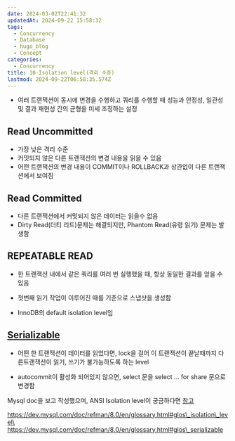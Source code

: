 ```yaml
---
date: 2024-03-02T22:41:32
updatedAt: 2024-09-22 15:58:32
tags:
  - Concurrency
  - Database
  - hugo_blog
  - Concept
categories:
  - Concurrency
title: 10-Isolation level(격리 수준)
lastmod: 2024-09-22T06:58:35.574Z
---
```

* 여러 트랜잭션이 동시에 변경을 수행하고 쿼리를 수행할 때 성능과 안정성, 일관성 및 결과 재현성 간의 균형을 미세 조정하는 설정

## Read Uncommitted

* 가장 낮은 격리 수준
* 커밋되지 않은 다른 트랜잭션의 변경 내용을 읽을 수 있음
* 어떤 트랜잭션의 변경 내용이 COMMIT이나 ROLLBACK과 상관없이 다른 트랜잭션에서 보여짐

## Read Committed

* 다른 트랜잭션에서 커밋되지 않은 데이터는 읽을수 없음
* Dirty Read(더티 리드)문제는 해결되지만, Phantom Read(유령 읽기) 문제는 발생함

## REPEATABLE READ

* 한 트랜잭션 내에서 같은 쿼리를 여러 번 실행했을 때, 항상 동일한 결과를 얻을 수 있음

* 첫번째 읽기 작업이 이루어진 때를 기준으로 스냅샷을 생성함

* InnoDB의 default isolation level임

## [Serializable](https://dev.mysql.com/doc/refman/8.0/en/glossary.html#glos_serializable)

* 어떤 한 트랜잭션이 데이터를 읽었다면, lock을 걸어 이 트랜잭션이 끝날때까지 다른트랜잭션이 읽기, 쓰기가 불가능하도록 하는 level

* autocommit이 활성화 되어있지 않으면, select 문을 select ... for share 문으로 변경함

Mysql doc을 보고 작성했으며, ANSI Isolation level이 궁금하다면 [참고](https://www.microsoft.com/en-us/research/wp-content/uploads/2016/02/tr-95-51.pdf)

https://dev.mysql.com/doc/refman/8.0/en/glossary.html#glos\_isolation\_level\
https://dev.mysql.com/doc/refman/8.0/en/glossary.html#glos\_serializable

